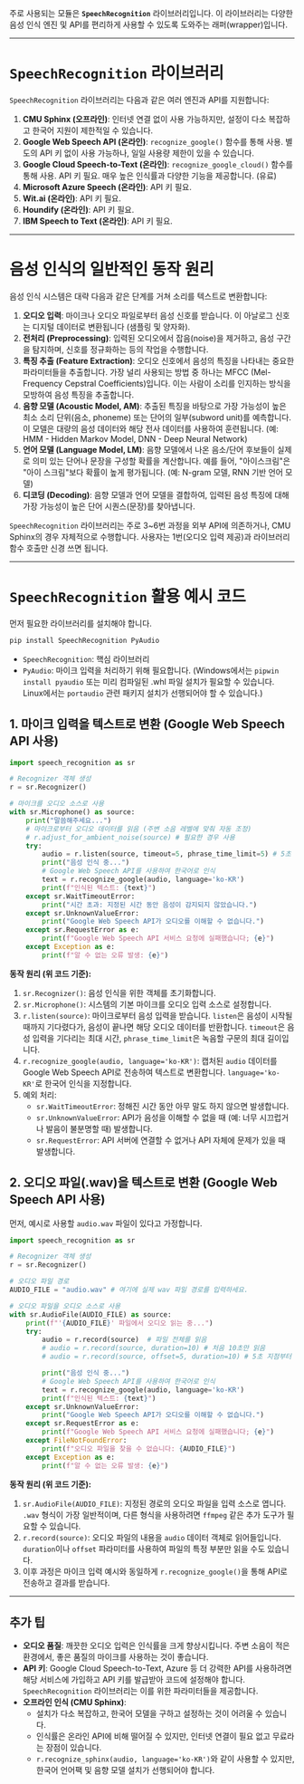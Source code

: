 주로 사용되는 모듈은 **`SpeechRecognition`** 라이브러리입니다.
이 라이브러리는 다양한 음성 인식 엔진 및 API를 편리하게 사용할 수 있도록 도와주는 래퍼(wrapper)입니다.

-----

# `SpeechRecognition` 라이브러리

`SpeechRecognition` 라이브러리는 다음과 같은 여러 엔진과 API를 지원합니다:

1.  **CMU Sphinx (오프라인)**: 인터넷 연결 없이 사용 가능하지만, 설정이 다소 복잡하고 한국어 지원이 제한적일 수 있습니다.
2.  **Google Web Speech API (온라인)**: `recognize_google()` 함수를 통해 사용. 별도의 API 키 없이 사용 가능하나, 일일 사용량 제한이 있을 수 있습니다.
3.  **Google Cloud Speech-to-Text (온라인)**: `recognize_google_cloud()` 함수를 통해 사용. API 키 필요. 매우 높은 인식률과 다양한 기능을 제공합니다. (유료)
4.  **Microsoft Azure Speech (온라인)**: API 키 필요.
5.  **Wit.ai (온라인)**: API 키 필요.
6.  **Houndify (온라인)**: API 키 필요.
7.  **IBM Speech to Text (온라인)**: API 키 필요.

-----

#  음성 인식의 일반적인 동작 원리

음성 인식 시스템은 대략 다음과 같은 단계를 거쳐 소리를 텍스트로 변환합니다:

1.  **오디오 입력**: 마이크나 오디오 파일로부터 음성 신호를 받습니다. 이 아날로그 신호는 디지털 데이터로 변환됩니다 (샘플링 및 양자화).
2.  **전처리 (Preprocessing)**: 입력된 오디오에서 잡음(noise)을 제거하고, 음성 구간을 탐지하며, 신호를 정규화하는 등의 작업을 수행합니다.
3.  **특징 추출 (Feature Extraction)**: 오디오 신호에서 음성의 특징을 나타내는 중요한 파라미터들을 추출합니다. 가장 널리 사용되는 방법 중 하나는 MFCC (Mel-Frequency Cepstral Coefficients)입니다. 이는 사람이 소리를 인지하는 방식을 모방하여 음성 특징을 추출합니다.
4.  **음향 모델 (Acoustic Model, AM)**: 추출된 특징을 바탕으로 가장 가능성이 높은 최소 소리 단위(음소, phoneme) 또는 단어의 일부(subword unit)를 예측합니다. 이 모델은 대량의 음성 데이터와 해당 전사 데이터를 사용하여 훈련됩니다. (예: HMM - Hidden Markov Model, DNN - Deep Neural Network)
5.  **언어 모델 (Language Model, LM)**: 음향 모델에서 나온 음소/단어 후보들이 실제로 의미 있는 단어나 문장을 구성할 확률을 계산합니다. 예를 들어, "아이스크림"은 "아이 스크림"보다 확률이 높게 평가됩니다. (예: N-gram 모델, RNN 기반 언어 모델)
6.  **디코딩 (Decoding)**: 음향 모델과 언어 모델을 결합하여, 입력된 음성 특징에 대해 가장 가능성이 높은 단어 시퀀스(문장)를 찾아냅니다.

`SpeechRecognition` 라이브러리는 주로 3\~6번 과정을 외부 API에 의존하거나, CMU Sphinx의 경우 자체적으로 수행합니다. 사용자는 1번(오디오 입력 제공)과 라이브러리 함수 호출만 신경 쓰면 됩니다.

-----

#  `SpeechRecognition` 활용 예시 코드

먼저 필요한 라이브러리를 설치해야 합니다.

```bash
pip install SpeechRecognition PyAudio
```

  * `SpeechRecognition`: 핵심 라이브러리
  * `PyAudio`: 마이크 입력을 처리하기 위해 필요합니다. (Windows에서는 `pipwin install pyaudio` 또는 미리 컴파일된 .whl 파일 설치가 필요할 수 있습니다. Linux에서는 `portaudio` 관련 패키지 설치가 선행되어야 할 수 있습니다.)

## 1\. 마이크 입력을 텍스트로 변환 (Google Web Speech API 사용)

```python
import speech_recognition as sr

# Recognizer 객체 생성
r = sr.Recognizer()

# 마이크를 오디오 소스로 사용
with sr.Microphone() as source:
    print("말씀해주세요...")
    # 마이크로부터 오디오 데이터를 읽음 (주변 소음 레벨에 맞춰 자동 조정)
    # r.adjust_for_ambient_noise(source) # 필요한 경우 사용
    try:
        audio = r.listen(source, timeout=5, phrase_time_limit=5) # 5초 동안 듣거나, 5초 동안 말이 없으면 종료
        print("음성 인식 중...")
        # Google Web Speech API를 사용하여 한국어로 인식
        text = r.recognize_google(audio, language='ko-KR')
        print(f"인식된 텍스트: {text}")
    except sr.WaitTimeoutError:
        print("시간 초과: 지정된 시간 동안 음성이 감지되지 않았습니다.")
    except sr.UnknownValueError:
        print("Google Web Speech API가 오디오를 이해할 수 없습니다.")
    except sr.RequestError as e:
        print(f"Google Web Speech API 서비스 요청에 실패했습니다; {e}")
    except Exception as e:
        print(f"알 수 없는 오류 발생: {e}")

```

**동작 원리 (위 코드 기준):**

1.  `sr.Recognizer()`: 음성 인식을 위한 객체를 초기화합니다.
2.  `sr.Microphone()`: 시스템의 기본 마이크를 오디오 입력 소스로 설정합니다.
3.  `r.listen(source)`: 마이크로부터 음성 입력을 받습니다. `listen`은 음성이 시작될 때까지 기다렸다가, 음성이 끝나면 해당 오디오 데이터를 반환합니다. `timeout`은 음성 입력을 기다리는 최대 시간, `phrase_time_limit`은 녹음할 구문의 최대 길이입니다.
4.  `r.recognize_google(audio, language='ko-KR')`: 캡처된 `audio` 데이터를 Google Web Speech API로 전송하여 텍스트로 변환합니다. `language='ko-KR'`로 한국어 인식을 지정합니다.
5.  예외 처리:
      * `sr.WaitTimeoutError`: 정해진 시간 동안 아무 말도 하지 않으면 발생합니다.
      * `sr.UnknownValueError`: API가 음성을 이해할 수 없을 때 (예: 너무 시끄럽거나 발음이 불분명할 때) 발생합니다.
      * `sr.RequestError`: API 서버에 연결할 수 없거나 API 자체에 문제가 있을 때 발생합니다.

## 2\. 오디오 파일(.wav)을 텍스트로 변환 (Google Web Speech API 사용)

먼저, 예시로 사용할 `audio.wav` 파일이 있다고 가정합니다.

```python
import speech_recognition as sr

# Recognizer 객체 생성
r = sr.Recognizer()

# 오디오 파일 경로
AUDIO_FILE = "audio.wav" # 여기에 실제 wav 파일 경로를 입력하세요.

# 오디오 파일을 오디오 소스로 사용
with sr.AudioFile(AUDIO_FILE) as source:
    print(f"'{AUDIO_FILE}' 파일에서 오디오 읽는 중...")
    try:
        audio = r.record(source)  # 파일 전체를 읽음
        # audio = r.record(source, duration=10) # 처음 10초만 읽음
        # audio = r.record(source, offset=5, duration=10) # 5초 지점부터 10초 동안 읽음

        print("음성 인식 중...")
        # Google Web Speech API를 사용하여 한국어로 인식
        text = r.recognize_google(audio, language='ko-KR')
        print(f"인식된 텍스트: {text}")
    except sr.UnknownValueError:
        print("Google Web Speech API가 오디오를 이해할 수 없습니다.")
    except sr.RequestError as e:
        print(f"Google Web Speech API 서비스 요청에 실패했습니다; {e}")
    except FileNotFoundError:
        print(f"오디오 파일을 찾을 수 없습니다: {AUDIO_FILE}")
    except Exception as e:
        print(f"알 수 없는 오류 발생: {e}")
```

**동작 원리 (위 코드 기준):**

1.  `sr.AudioFile(AUDIO_FILE)`: 지정된 경로의 오디오 파일을 입력 소스로 엽니다. `.wav` 형식이 가장 일반적이며, 다른 형식을 사용하려면 `ffmpeg` 같은 추가 도구가 필요할 수 있습니다.
2.  `r.record(source)`: 오디오 파일의 내용을 `audio` 데이터 객체로 읽어들입니다. `duration`이나 `offset` 파라미터를 사용하여 파일의 특정 부분만 읽을 수도 있습니다.
3.  이후 과정은 마이크 입력 예시와 동일하게 `r.recognize_google()`을 통해 API로 전송하고 결과를 받습니다.

-----

## 추가 팁

  * **오디오 품질**: 깨끗한 오디오 입력은 인식률을 크게 향상시킵니다. 주변 소음이 적은 환경에서, 좋은 품질의 마이크를 사용하는 것이 좋습니다.
  * **API 키**: Google Cloud Speech-to-Text, Azure 등 더 강력한 API를 사용하려면 해당 서비스에 가입하고 API 키를 발급받아 코드에 설정해야 합니다. `SpeechRecognition` 라이브러리는 이를 위한 파라미터들을 제공합니다.
  * **오프라인 인식 (CMU Sphinx)**:
      * 설치가 다소 복잡하고, 한국어 모델을 구하고 설정하는 것이 어려울 수 있습니다.
      * 인식률은 온라인 API에 비해 떨어질 수 있지만, 인터넷 연결이 필요 없고 무료라는 장점이 있습니다.
      * `r.recognize_sphinx(audio, language='ko-KR')`와 같이 사용할 수 있지만, 한국어 언어팩 및 음향 모델 설치가 선행되어야 합니다.
